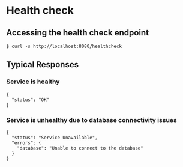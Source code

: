 # Health check

## Accessing the health check endpoint

```
$ curl -s http://localhost:8080/healthcheck
```

## Typical Responses

### Service is healthy

```
{
  "status": "OK"
}
```

### Service is unhealthy due to database connectivity issues

```
{
  "status": "Service Unavailable",
  "errors": {
    "database": "Unable to connect to the database"
  }
}
```
